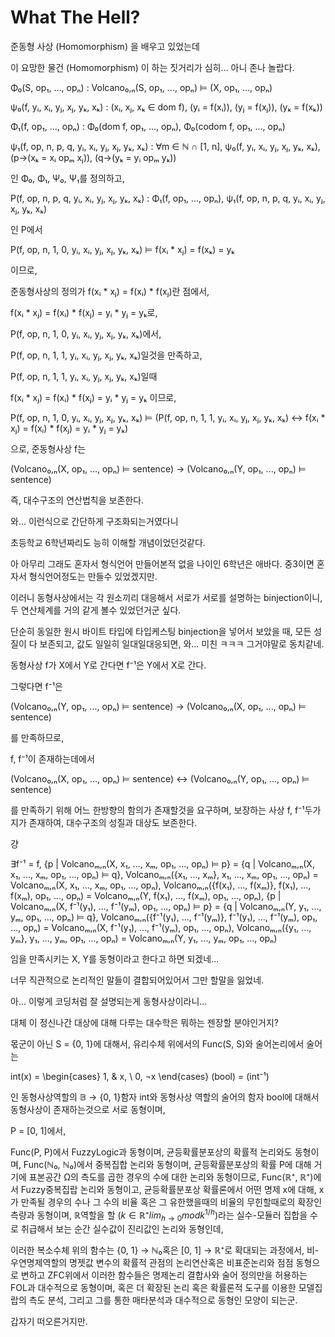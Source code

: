 # What The Hell?

준동형 사상 (Homomorphism) 을 배우고 있었는데

이 요망한 물건 (Homomorphism) 이 하는 짓거리가 심히... 아니 존나 놀랍다.

Φ₀(S, op₁, ..., opₙ) : Volcano₀,ₙ(S, op₁, ..., opₙ) ⊨ (X, op₁, ..., opₙ)

ψ₀(f, yᵢ, xᵢ, yⱼ, xⱼ, yₖ, xₖ) : (xᵢ, xⱼ, xₖ ∈ dom f), (yᵢ = f(xᵢ)), (yⱼ = f(xⱼ)), (yₖ = f(xₖ))

Φ₁(f, op₁, ..., opₙ) : Φ₀(dom f, op₁, ..., opₙ), Φ₀(codom f, op₁, ..., opₙ)

ψ₁(f, op, n, p, q, yᵢ, xᵢ, yⱼ, xⱼ, yₖ, xₖ) : ∀m ∈ ℕ ∩ [1, n], ψ₀(f, yᵢ, xᵢ, yⱼ, xⱼ, yₖ, xₖ), (p→(xₖ = xᵢ opₘ xⱼ)), (q→(yₖ = yᵢ opₘ yₖ))

인 Φ₀, Φ₁, Ψ₀, Ψ₁를 정의하고,

P(f, op, n, p, q, yᵢ, xᵢ, yⱼ, xⱼ, yₖ, xₖ) : Φ₁(f, op₁, ..., opₙ), ψ₁(f, op, n, p, q, yᵢ, xᵢ, yⱼ, xⱼ, yₖ, xₖ)

인 P에서

P(f, op, n, 1, 0, yᵢ, xᵢ, yⱼ, xⱼ, yₖ, xₖ) ⊨ f(xᵢ * xⱼ) = f(xₖ) = yₖ

이므로,

준동형사상의 정의가 f(xᵢ * xⱼ) = f(xᵢ) * f(xⱼ)란 점에서,

f(xᵢ * xⱼ) = f(xᵢ) * f(xⱼ) = yᵢ * yⱼ = yₖ로,

P(f, op, n, 1, 0, yᵢ, xᵢ, yⱼ, xⱼ, yₖ, xₖ)에서,

P(f, op, n, 1, 1, yᵢ, xᵢ, yⱼ, xⱼ, yₖ, xₖ)일것을 만족하고,

P(f, op, n, 1, 1, yᵢ, xᵢ, yⱼ, xⱼ, yₖ, xₖ)일때

f(xᵢ * xⱼ) = f(xᵢ) * f(xⱼ) = yᵢ * yⱼ = yₖ 이므로,

P(f, op, n, 1, 0, yᵢ, xᵢ, yⱼ, xⱼ, yₖ, xₖ) ⊨ (P(f, op, n, 1, 1, yᵢ, xᵢ, yⱼ, xⱼ, yₖ, xₖ) ↔ f(xᵢ * xⱼ) = f(xᵢ) * f(xⱼ) = yᵢ * yⱼ = yₖ)

으로, 준동형사상 f는

(Volcano₀,ₙ(X, op₁, ..., opₙ) ⊨ sentence) → (Volcano₀,ₙ(Y, op₁, ..., opₙ) ⊨ sentence)

즉, 대수구조의 연산법칙을 보존한다.

와... 이런식으로 간단하게 구조화되는거였다니

초등학교 6학년짜리도 능히 이해할 개념이었던것같다.

아 아무리 그래도 혼자서 형식언어 만들어본적 없을 나이인 6학년은 애바다. 중3이면 혼자서 형식언어정도는 만들수 있었겠지만.

이러니 동형사상에서는 각 원소끼리 대응해서 서로가 서로를 설명하는 binjection이니, 두 연산체계를 거의 같게 볼수 있었던거군 싶다.

단순히 동일한 원시 바이트 타입에 타입케스팅 binjection을 넣어서 보았을 때, 모든 성질이 다 보존되고, 값도 일일히 일대일대응되면, 와... 미친 ㅋㅋㅋ 그거야말로 동치같네.

동형사상 f가 X에서 Y로 간다면 f⁻¹은 Y에서 X로 간다.

그렇다면 f⁻¹은

(Volcano₀,ₙ(Y, op₁, ..., opₙ) ⊨ sentence) → (Volcano₀,ₙ(X, op₁, ..., opₙ) ⊨ sentence)

를 만족하므로, 

f, f⁻¹이 존재하는데에서

(Volcano₀,ₙ(X, op₁, ..., opₙ) ⊨ sentence) ↔ (Volcano₀,ₙ(Y, op₁, ..., opₙ) ⊨ sentence)

를 만족하기 위해 어느 한방향의 함의가 존재할것을 요구하며, 보장하는 사상 f, f⁻¹두가지가 존재하여, 대수구조의 성질과 대상도 보존한다.

걍

∃f⁻¹ = f, {p | Volcanoₘ,ₙ(X, x₁, ..., xₘ, op₁, ..., opₙ) ⊨ p} = {q | Volcanoₘ,ₙ(X, x₁, ..., xₘ, op₁, ..., opₙ) ⊨ q}, Volcanoₘ,ₙ({x₁, ..., xₘ}, x₁, ..., xₘ, op₁, ..., opₙ) = Volcanoₘ,ₙ(X, x₁, ..., xₘ, op₁, ..., opₙ), Volcanoₘ,ₙ({f(x₁), ..., f(xₘ)}, f(x₁), ..., f(xₘ), op₁, ..., opₙ) = Volcanoₘ,ₙ(Y, f(x₁), ..., f(xₘ), op₁, ..., opₙ), {p | Volcanoₘ,ₙ(X, f⁻¹(y₁), ..., f⁻¹(yₘ), op₁, ..., opₙ) ⊨ p} = {q | Volcanoₘ,ₙ(Y, y₁, ..., yₘ, op₁, ..., opₙ) ⊨ q}, Volcanoₘ,ₙ({f⁻¹(y₁), ..., f⁻¹(yₘ)}, f⁻¹(y₁), ..., f⁻¹(yₘ), op₁, ..., opₙ) = Volcanoₘ,ₙ(X, f⁻¹(y₁), ..., f⁻¹(yₘ), op₁, ..., opₙ), Volcanoₘ,ₙ({y₁, ..., yₘ}, y₁, ..., yₘ, op₁, ..., opₙ) = Volcanoₘ,ₙ(Y, y₁, ..., yₘ, op₁, ..., opₙ)

임을 만족시키는 X, Y를 동형이라고 한다고 하면 되겠네...

너무 직관적으로 논리적인 말들이 결합되어있어서 그만 할말을 잃었네.

아... 이렇게 코딩처럼 잘 설명되는게 동형사상이라니...

대체 이 정신나간 대상에 대해 다루는 대수학은 뭐하는 젠장할 분야인거지?

몫군이 아닌 S = {0, 1}에 대해서, 유리수체 위에서의 Func(S, S)와 술어논리에서 술어는

int(x) = \begin{cases} 1, & x, \\ 0, ¬x \end{cases}
(bool) = (int⁻¹)

인 동형사상역할의 𝔹 → {0, 1}함자 int와 동형사상 역할의 술어의 함자 bool에 대해서 동형사상이 존재하는것으로 서로 동형이며,

P = [0, 1]에서,

Func(P, P)에서 FuzzyLogic과 동형이며, 균등확률분포상의 확률적 논리와도 동형이며,
Func(ℕ₀, ℕ₀)에서 중복집합 논리와 동형이며, 균등확률분포상의 확률 P에 대해 거기에 표본공간 Ω의 측도를 곱한 경우의 수에 대한 논리와 동형이므로,
Func(ℝ⁺, ℝ⁺)에서 Fuzzy중복집랍 논리와 동형이고, 균등확률분포상 확률론에서 어떤 명제 x에 대해, x가 만족될 경우의 수나 그 수의 비율 혹은 그 유한했을때의 비율의 무힌할때로의 확장인 측량과 동형이며, ℝ역할을 할 $(k ∈ ℝ⁺ lim_{h → 0} mod k^{1/h})$라는 실수-모듈러 집합을 수로 취급해서 보는 순간 실수값이 진리값인 논리와 동형인데,

이러한 복소수체 위의 함수는 {0, 1} → ℕ₀혹은 [0, 1] → ℝ⁺로 확대되는 과정에서, 비-우연명제역할의 명젯값 변수의 확률적 관점의 논리연산혹은 비표준논리와 점점 동형으로 변하고 ZFC위에서 이러한 함수들은 명제논리 결합사와 술어 정의만을 허용하는 FOL과 대수적으로 동형이며, 혹은 더 확장된 논리 혹은 확률론적 도구를 이용한 모델집랍의 측도 분석, 그리고 그를 통한 매타분석과 대수적으로 동형인 모양이 되는군.

갑자기 떠오른거지만.